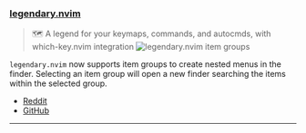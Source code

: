 <h3 id="update-legendary.nvim">
  <a href="#update-legendary.nvim">
    <span class="icon-text">
      <span class="icon">
        <i class="fa-solid fa-book"></i>
      </span>
    </span>
    <span>legendary.nvim</span>
  </a>
</h3>

> 🗺️ A legend for your keymaps, commands, and autocmds, with which-key.nvim integration 
![legendary.nvim item groups](https://user-images.githubusercontent.com/8648891/205471034-7b8cd04d-64e5-4de3-b913-c16209d9a984.gif)

`legendary.nvim` now supports item groups to create nested menus in the finder. Selecting an item group will open a new finder searching the items within the selected group.

- [Reddit](https://www.reddit.com/r/neovim/comments/zcck4v/legendarynvim_now_supports_grouping_items_into/)
- [GitHub](https://github.com/mrjones2014/legendary.nvim)

---
